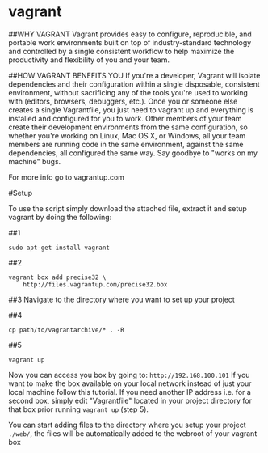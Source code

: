 vagrant
=======

##WHY VAGRANT
Vagrant provides easy to configure, reproducible, and portable work environments built on top of industry-standard technology and controlled by a single consistent workflow to help maximize the productivity and flexibility of you and your team.

##HOW VAGRANT BENEFITS YOU
If you're a developer, Vagrant will isolate dependencies and their configuration within a single disposable, consistent environment, without sacrificing any of the tools you're used to working with (editors, browsers, debuggers, etc.). Once you or someone else creates a single Vagrantfile, you just need to vagrant up and everything is installed and configured for you to work. Other members of your team create their development environments from the same configuration, so whether you're working on Linux, Mac OS X, or Windows, all your team members are running code in the same environment, against the same dependencies, all configured the same way. Say goodbye to "works on my machine" bugs.

For more info go to vagrantup.com 


#Setup

To use the script simply download the attached file, extract it and setup vagrant by doing the following: 

##1
```
sudo apt-get install vagrant
```
 
##2
```
vagrant box add precise32 \
    http://files.vagrantup.com/precise32.box
```
 
##3 Navigate to the directory where you want to set up your project
 
##4 
```
cp path/to/vagrantarchive/* . -R
```

##5
```
vagrant up
```


Now you can access you box by going to: `http://192.168.100.101`
If you want to make the box available on your local network instead of just your local machine follow this tutorial.
If you need another IP address i.e. for a second box, simply edit "Vagrantfile" located in your project directory for that box prior running `vagrant up` (step 5). 

You can start adding files to the directory where you setup your project `./web/`, the files will be automatically added to the webroot of your vagrant box

